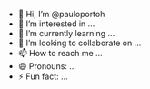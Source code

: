 - 👋 Hi, I’m @pauloportoh
- 👀 I’m interested in ...
- 🌱 I’m currently learning ...
- 💞️ I’m looking to collaborate on ...
- 📫 How to reach me ...
- 😄 Pronouns: ...
- ⚡ Fun fact: ...

<!---
pauloportoh/pauloportoh is a ✨ special ✨ repository because its `README.md` (this file) appears on your GitHub profile.
You can click the Preview link to take a look at your changes.
--->
